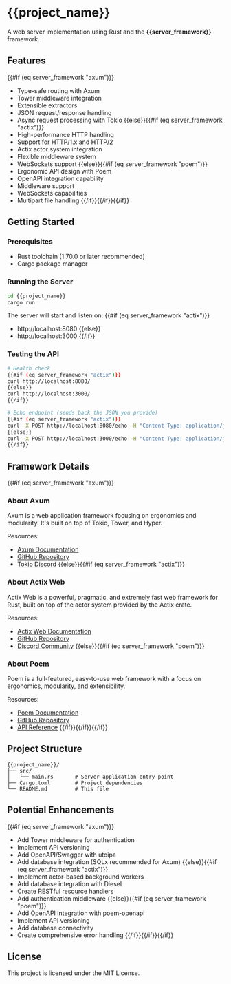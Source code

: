 # {{project_name}}

A web server implementation using Rust and the **{{server_framework}}** framework.

## Features

{{#if (eq server_framework "axum")}}
- Type-safe routing with Axum
- Tower middleware integration 
- Extensible extractors
- JSON request/response handling
- Async request processing with Tokio
{{else}}{{#if (eq server_framework "actix")}}
- High-performance HTTP handling
- Support for HTTP/1.x and HTTP/2
- Actix actor system integration
- Flexible middleware system
- WebSockets support
{{else}}{{#if (eq server_framework "poem")}}
- Ergonomic API design with Poem
- OpenAPI integration capability
- Middleware support
- WebSockets capabilities
- Multipart file handling
{{/if}}{{/if}}{{/if}}

## Getting Started

### Prerequisites

- Rust toolchain (1.70.0 or later recommended)
- Cargo package manager

### Running the Server

```bash
cd {{project_name}}
cargo run
```

The server will start and listen on:
{{#if (eq server_framework "actix")}}
- http://localhost:8080
{{else}}
- http://localhost:3000
{{/if}}

### Testing the API

```bash
# Health check
{{#if (eq server_framework "actix")}}
curl http://localhost:8080/
{{else}}
curl http://localhost:3000/
{{/if}}

# Echo endpoint (sends back the JSON you provide)
{{#if (eq server_framework "actix")}}
curl -X POST http://localhost:8080/echo -H "Content-Type: application/json" -d '{"message": "Hello World"}'
{{else}}
curl -X POST http://localhost:3000/echo -H "Content-Type: application/json" -d '{"message": "Hello World"}'
{{/if}}
```

## Framework Details

{{#if (eq server_framework "axum")}}
### About Axum

Axum is a web application framework focusing on ergonomics and modularity. It's built on top of Tokio, Tower, and Hyper.

Resources:
- [Axum Documentation](https://docs.rs/axum/latest/axum/)
- [GitHub Repository](https://github.com/tokio-rs/axum)
- [Tokio Discord](https://discord.gg/tokio)
{{else}}{{#if (eq server_framework "actix")}}
### About Actix Web

Actix Web is a powerful, pragmatic, and extremely fast web framework for Rust, built on top of the actor system provided by the Actix crate.

Resources:
- [Actix Web Documentation](https://actix.rs/docs/)
- [GitHub Repository](https://github.com/actix/actix-web)
- [Discord Community](https://discord.gg/actix)
{{else}}{{#if (eq server_framework "poem")}}
### About Poem

Poem is a full-featured, easy-to-use web framework with a focus on ergonomics, modularity, and extensibility.

Resources:
- [Poem Documentation](https://docs.rs/poem/latest/poem/)
- [GitHub Repository](https://github.com/poem-web/poem)
- [API Reference](https://docs.rs/poem)
{{/if}}{{/if}}{{/if}}

## Project Structure

```
{{project_name}}/
├── src/
│   └── main.rs       # Server application entry point
├── Cargo.toml        # Project dependencies
└── README.md         # This file
```

## Potential Enhancements

{{#if (eq server_framework "axum")}}
- Add Tower middleware for authentication
- Implement API versioning
- Add OpenAPI/Swagger with utoipa
- Add database integration (SQLx recommended for Axum)
{{else}}{{#if (eq server_framework "actix")}}
- Implement actor-based background workers
- Add database integration with Diesel
- Create RESTful resource handlers
- Add authentication middleware
{{else}}{{#if (eq server_framework "poem")}}
- Add OpenAPI integration with poem-openapi
- Implement API versioning
- Add database connectivity
- Create comprehensive error handling
{{/if}}{{/if}}{{/if}}

## License

This project is licensed under the MIT License.
